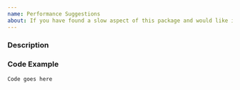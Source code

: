 ```yaml
---
name: Performance Suggestions
about: If you have found a slow aspect of this package and would like it improved.
---
```


<!--
We know asking good questions takes effort, and we appreciate your time.
Thank you.

Please be aware that everyone has to follow our code of conduct:
https://github.com/sunpy/sunpy/blob/master/CODE_OF_CONDUCT.rst

These comments are hidden when you submit this github issue.

Please have a search on our GitHub repository to see if a similar issue has already been posted.
If a similar issue is closed, have a quick look to see if you are satisfied by the resolution.
If not please go ahead and open an issue!
-->

### Description
<!--
Provide a general description of what the issue is.
-->

### Code Example
<!--
Please include **code** that reproduces the issue whenever possible.
The best reproductions are self-contained scripts with minimal dependencies.
-->

```python
Code goes here
```
